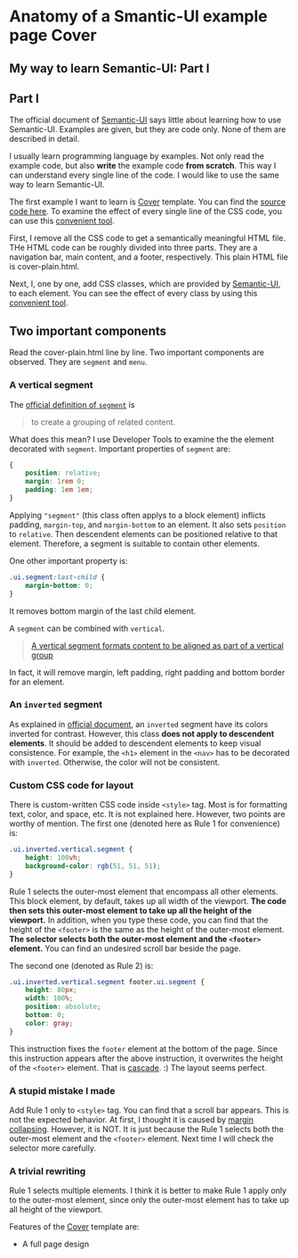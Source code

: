 # Anatomy of a Smantic-UI example page Cover

## My way to learn Semantic-UI: Part I

## Part I

The official document of [Semantic-UI](https://semantic-ui.com/) says little about learning how to use Semantic-UI. Examples are given, but they are code only. None of them are described in detail.

I usually learn programming language by examples. Not only read the example code, but also **write** the example code **from scratch**. This way I can understand every single line of the code. I would like to use the same way to learn Semantic-UI.

The first example I want to learn is [Cover](https://semantic-ui-forest.com/templates/bootstrap/cover) template. You can find the [source code here](https://github.com/semantic-ui-forest/forest-templates/tree/master/bootstrap/cover). To examine the effect of every single line of the CSS code, you can use this [convenient tool](https://medium.com/@acncuc/a-very-basic-browser-sync-development-environment-based-on-docker-568e7a0c8c0f?source=friends_link&sk=14dd350203d90b19e51d3ee6be09f840).

First, I remove all the CSS code to get a semantically meaningful HTML file. THe HTML code can be roughly divided into three parts. They are a navigation bar, main content, and a footer, respectively. This plain HTML file is cover-plain.html.

Next, I, one by one, add CSS classes, which are provided by [Semantic-UI](https://semantic-ui.com/), to each element. You can see the effect of every class by using this [convenient tool](https://medium.com/@acncuc/a-very-basic-browser-sync-development-environment-based-on-docker-568e7a0c8c0f?source=friends_link&sk=14dd350203d90b19e51d3ee6be09f840).

## Two important components

Read the cover-plain.html line by line. Two important components are observed. They are `segment` and `menu`.

### A vertical segment

The [official definition of `segment`](https://semantic-ui.com/elements/segment.html) is

>to create a grouping of related content.

What does this mean? I use Developer Tools to examine the the element decorated with `segment`. Important properties of `segment` are:

```CSS
{
    position: relative;
    margin: 1rem 0;
    padding: 1em 1em;
}
```

Applying `"segment"` (this class often applys to a block element) inflicts padding, `margin-top`, and `margin-bottom` to an element. It also sets `position` to `relative`. Then descendent elements can be positioned relative to that element. Therefore, a segment is suitable to contain other elements.

One other important property is:

```CSS
.ui.segment:last-child {
    margin-bottom: 0;
}
```

It removes bottom margin of the last child element.

A `segment` can be combined with `vertical`.
> [A vertical segment formats content to be aligned as part of a vertical group](https://semantic-ui.com/elements/segment.html#vertical-segment)

In fact, it will remove margin, left padding, right padding and bottom border for an element.

### An `inverted` segment

As explained in [official document](https://semantic-ui.com/elements/segment.html#inverted), an `inverted` segment have its colors inverted for contrast. However, this class **does not apply to descendent elements**. It should be added to descendent elements to keep visual consistence. For example, the `<h1>` element in the `<nav>` has to be decorated with `inverted`. Otherwise, the color will not be consistent.

### Custom CSS code for layout

There is custom-written CSS code inside `<style>` tag. Most is for formatting text, color, and space, etc. It is not explained here. However, two points are worthy of mention. The first one (denoted here as Rule 1 for convenience) is:

```CSS
.ui.inverted.vertical.segment {
    height: 100vh;
    background-color: rgb(51, 51, 51);
}
```

Rule 1 selects the outer-most element that encompass all other elements. This block element, by default, takes up all width of the viewport. __The code then sets this outer-most element to take up all the height of the viewport.__ In addition, when you type these code, you can find that the height of the `<footer>` is the same as the height of the outer-most element. **The selector selects both the outer-most element and the `<footer>` element.** You can find an undesired scroll bar beside the page.

The second one (denoted as Rule 2) is:

```CSS
.ui.inverted.vertical.segment footer.ui.segment {
    height: 80px;
    width: 100%;
    position: absolute;
    bottom: 0;
    color: gray;
}
```

This instruction fixes the `footer` element at the bottom of the page. Since this instruction appears after the above instruction, it overwrites the height of the `<footer>` element. That is [cascade](https://developer.mozilla.org/en-US/docs/Learn/CSS/Building_blocks/Cascade_and_inheritance). :) The layout seems perfect.

### A stupid mistake I made

Add Rule 1 only to  `<style>` tag. You can find that a scroll bar appears. This is not the expected behavior. At first, I thought it is caused by [margin collapsing](https://www.bennadel.com/blog/3391-margin-collapsing-causes-unexpected-scrollbar-with-100vh-body-in-webkit.htm). However, it is NOT. It is just because the Rule 1 selects both the outer-most element and the `<footer>` element. Next time I will check the selector more carefully.

### A trivial rewriting

Rule 1 selects multiple elements. I think it is better to make Rule 1 apply only to the outer-most element, since only the outer-most element has to take up all height of the viewport.
 
Features of the [Cover](https://semantic-ui-forest.com/templates/bootstrap/cover) template are:

- A full page design
